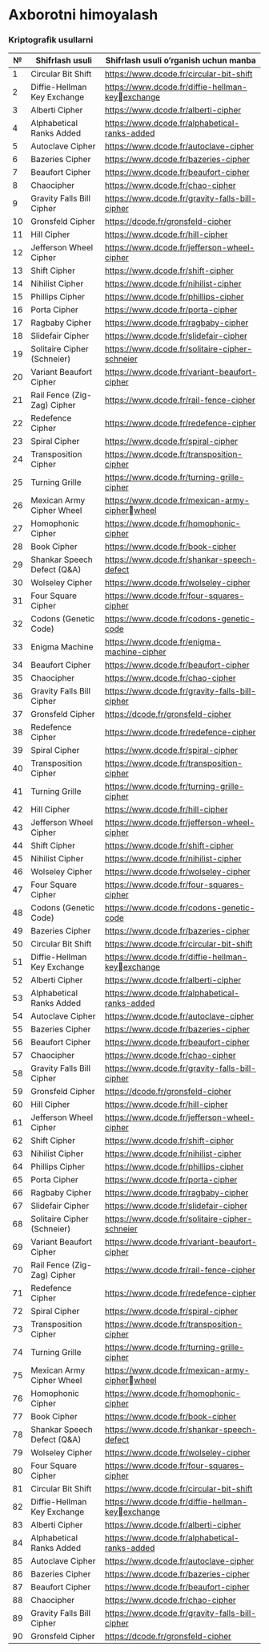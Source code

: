 #  Axborotni himoyalash

### Kriptografik usullarni

| №                                              | Shifrlash usuli                             | Shifrlash usuli o’rganish uchun manba |
|------------------------------------------------|---------------------------------------------|---------------------------------------|
| 1                                              | Circular Bit Shift                          |https://www.dcode.fr/circular-bit-shift|
| 2                                              | Diffie-Hellman Key Exchange                 | https://www.dcode.fr/diffie-hellman-key￾exchange |
| 3                                              | Alberti Cipher                              | https://www.dcode.fr/alberti-cipher   |
| 4                                              | Alphabetical Ranks Added                    | https://www.dcode.fr/alphabetical-ranks-added |
| 5                                              | Autoclave Cipher                            | https://www.dcode.fr/autoclave-cipher |
| 6                                              | Bazeries Cipher                             | https://www.dcode.fr/bazeries-cipher  |
| 7                                              | Beaufort Cipher                             | https://www.dcode.fr/beaufort-cipher  |
| 8                                              | Chaocipher                                  | https://www.dcode.fr/chao-cipher      
| 9                                              | Gravity Falls Bill Cipher                   | https://www.dcode.fr/gravity-falls-bill-cipher |
| 10                                             | Gronsfeld Cipher                            |https://dcode.fr/gronsfeld-cipher |
| 11                                             | Hill Cipher                                 | https://www.dcode.fr/hill-cipher                 |
| 12                                             | Jefferson Wheel Cipher                      | https://www.dcode.fr/jefferson-wheel-cipher      |
| 13                                             | Shift Cipher                                | https://www.dcode.fr/shift-cipher                |
| 14                                             | Nihilist Cipher                             | https://www.dcode.fr/nihilist-cipher             |
| 15                                             | Phillips Cipher                             | https://www.dcode.fr/phillips-cipher             |
| 16                                             | Porta Cipher                                | https://www.dcode.fr/porta-cipher                |
| 17                                             | Ragbaby Cipher                              | https://www.dcode.fr/ragbaby-cipher              |
| 18                                             | Slidefair Cipher                            | https://www.dcode.fr/slidefair-cipher            |
| 19                                             | Solitaire Cipher (Schneier)                 | https://www.dcode.fr/solitaire-cipher-schneier   |
| 20                                             | Variant Beaufort Cipher                     | https://www.dcode.fr/variant-beaufort-cipher     |
| 21                                             | Rail Fence (Zig-Zag) Cipher                 | https://www.dcode.fr/rail-fence-cipher           |
| 22                                             | Redefence Cipher                            | https://www.dcode.fr/redefence-cipher            |
| 23                                             | Spiral Cipher                               | https://www.dcode.fr/spiral-cipher               |
| 24                                             | Transposition Cipher                        | https://www.dcode.fr/transposition-cipher        |
| 25                                             | Turning Grille                              | https://www.dcode.fr/turning-grille-cipher       |
| 26                                             | Mexican Army Cipher Wheel                   | https://www.dcode.fr/mexican-army-cipher￾wheel   |
| 27                                             | Homophonic Cipher                           | https://www.dcode.fr/homophonic-cipher           |
| 28                                             | Book Cipher                                 | https://www.dcode.fr/book-cipher                 |
| 29                                             | Shankar Speech Defect (Q&A)                 | https://www.dcode.fr/shankar-speech-defect       |
| 30                                             | Wolseley Cipher                             | https://www.dcode.fr/wolseley-cipher             |
| 31                                             | Four Square Cipher                          | https://www.dcode.fr/four-squares-cipher         |
| 32                                             | Codons (Genetic Code)                       | https://www.dcode.fr/codons-genetic-code         |
| 33                                             | Enigma Machine                              | https://www.dcode.fr/enigma-machine-cipher       |
| 34                                             | Beaufort Cipher                             | https://www.dcode.fr/beaufort-cipher             |
| 35                                             | Chaocipher                                  | https://www.dcode.fr/chao-cipher                 |
| 36                                             | Gravity Falls Bill Cipher                   | https://www.dcode.fr/gravity-falls-bill-cipher   |
| 37                                             | Gronsfeld Cipher                            | https://dcode.fr/gronsfeld-cipher                |
| 38                                             | Redefence Cipher                            | https://www.dcode.fr/redefence-cipher            |
| 39                                             | Spiral Cipher                               | https://www.dcode.fr/spiral-cipher               |
| 40                                             | Transposition Cipher                        | https://www.dcode.fr/transposition-cipher        |
| 41                                             | Turning Grille                              | https://www.dcode.fr/turning-grille-cipher       |
| 42                                             | Hill Cipher                                 | https://www.dcode.fr/hill-cipher                 |
| 43                                             | Jefferson Wheel Cipher                      | https://www.dcode.fr/jefferson-wheel-cipher      |
| 44                                             | Shift Cipher                                | https://www.dcode.fr/shift-cipher                |
| 45                                             | Nihilist Cipher                             | https://www.dcode.fr/nihilist-cipher             |
| 46                                             | Wolseley Cipher                             | https://www.dcode.fr/wolseley-cipher             |
| 47                                             | Four Square Cipher                          | https://www.dcode.fr/four-squares-cipher         |
| 48                                             | Codons (Genetic Code)                       | https://www.dcode.fr/codons-genetic-code        |
| 49 | Bazeries Cipher                             | https://www.dcode.fr/bazeries-cipher        |
| 50 | Circular Bit Shift                          | https://www.dcode.fr/circular-bit-shift     |
| 51 | Diffie-Hellman Key  Exchange                | https://www.dcode.fr/diffie-hellman-key￾exchange |
| 52 | Alberti Cipher                              | https://www.dcode.fr/alberti-cipher              |
| 53 | Alphabetical Ranks Added                    | https://www.dcode.fr/alphabetical-ranks-added    |
| 54 | Autoclave Cipher                            | https://www.dcode.fr/autoclave-cipher            |
| 55 | Bazeries Cipher                             | https://www.dcode.fr/bazeries-cipher             |
| 56 | Beaufort Cipher                             | https://www.dcode.fr/beaufort-cipher             |
| 57 | Chaocipher                                  |https://www.dcode.fr/chao-cipher|
| 58 | Gravity Falls Bill Cipher                   | https://www.dcode.fr/gravity-falls-bill-cipher   |
| 59 | Gronsfeld Cipher                            | https://dcode.fr/gronsfeld-cipher                |
| 60 | Hill Cipher                                 | https://www.dcode.fr/hill-cipher                 |
| 61 | Jefferson Wheel Cipher                      | https://www.dcode.fr/jefferson-wheel-cipher      |
| 62 | Shift Cipher                                | https://www.dcode.fr/shift-cipher                |
| 63 | Nihilist Cipher                             | https://www.dcode.fr/nihilist-cipher             |
| 64 | Phillips Cipher                             | https://www.dcode.fr/phillips-cipher             |
| 65 | Porta Cipher                                | https://www.dcode.fr/porta-cipher                |
| 66 | Ragbaby Cipher                              | https://www.dcode.fr/ragbaby-cipher              |
| 67 | Slidefair Cipher                            | https://www.dcode.fr/slidefair-cipher            |
| 68 | Solitaire Cipher (Schneier)                 | https://www.dcode.fr/solitaire-cipher-schneier   |
| 69 | Variant Beaufort Cipher                     | https://www.dcode.fr/variant-beaufort-cipher     |
| 70 | Rail Fence (Zig-Zag) Cipher                 | https://www.dcode.fr/rail-fence-cipher           |
| 71 | Redefence Cipher                            | https://www.dcode.fr/redefence-cipher            |
| 72 | Spiral Cipher                               | https://www.dcode.fr/spiral-cipher               |
| 73 | Transposition Cipher                        | https://www.dcode.fr/transposition-cipher        |
| 74 | Turning Grille                              | https://www.dcode.fr/turning-grille-cipher       |
| 75 | Mexican Army Cipher  Wheel                  | https://www.dcode.fr/mexican-army-cipher￾wheel   |
| 76 | Homophonic Cipher                           | https://www.dcode.fr/homophonic-cipher           |
| 77 | Book Cipher                                 | https://www.dcode.fr/book-cipher                 |
| 78 | Shankar Speech Defect (Q&A)                 | https://www.dcode.fr/shankar-speech-defect       |
| 79 | Wolseley Cipher                             | https://www.dcode.fr/wolseley-cipher             |
| 80 | Four Square Cipher                          | https://www.dcode.fr/four-squares-cipher         |
| 81 | Circular Bit Shift                          | https://www.dcode.fr/circular-bit-shift          |
| 82 | Diffie-Hellman Key  Exchange                | https://www.dcode.fr/diffie-hellman-key￾exchange |
| 83 | Alberti Cipher                              | https://www.dcode.fr/alberti-cipher              |
| 84 | Alphabetical Ranks Added                    | https://www.dcode.fr/alphabetical-ranks-added    |
| 85 | Autoclave Cipher                            | https://www.dcode.fr/autoclave-cipher            |
| 86 | Bazeries Cipher                             | https://www.dcode.fr/bazeries-cipher             |
| 87 | Beaufort Cipher                             | https://www.dcode.fr/beaufort-cipher             |
| 88 | Chaocipher                                  | https://www.dcode.fr/chao-cipher                 |
| 89 | Gravity Falls Bill Cipher                   | https://www.dcode.fr/gravity-falls-bill-cipher   |
|  90| Gronsfeld Cipher                            | https://dcode.fr/gronsfeld-cipher                |
